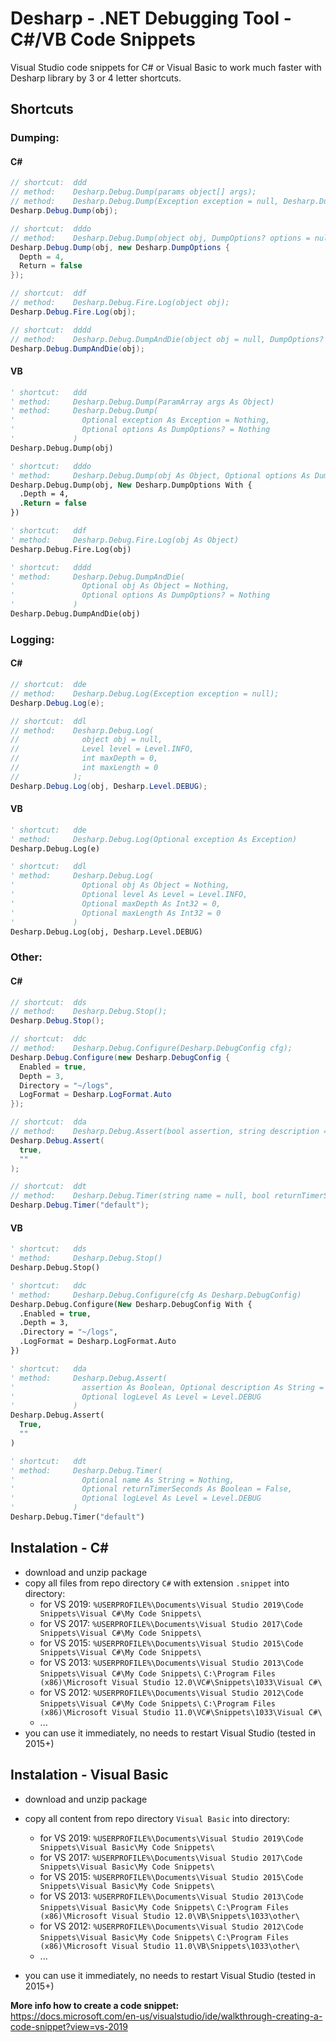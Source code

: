 # Desharp - .NET Debugging Tool - C#/VB Code Snippets
Visual Studio code snippets for C# or Visual Basic to work much faster with Desharp library by 3 or 4 letter shortcuts.

## Shortcuts

### Dumping:

#### C#

```csharp
// shortcut:  ddd
// method:    Desharp.Debug.Dump(params object[] args);
// method:    Desharp.Debug.Dump(Exception exception = null, Desharp.DumpOptions? options = null);
Desharp.Debug.Dump(obj);

// shortcut:  dddo
// method:    Desharp.Debug.Dump(object obj, DumpOptions? options = null);
Desharp.Debug.Dump(obj, new Desharp.DumpOptions {
  Depth = 4,
  Return = false
});

// shortcut:  ddf
// method:    Desharp.Debug.Fire.Log(object obj);
Desharp.Debug.Fire.Log(obj);

// shortcut:  dddd
// method:    Desharp.Debug.DumpAndDie(object obj = null, DumpOptions? options = null);
Desharp.Debug.DumpAndDie(obj);
```

#### VB
```vb
' shortcut:   ddd
' method:     Desharp.Debug.Dump(ParamArray args As Object)
' method:     Desharp.Debug.Dump(
'               Optional exception As Exception = Nothing, 
'               Optional options As DumpOptions? = Nothing
'             )
Desharp.Debug.Dump(obj)

' shortcut:   dddo
' method:     Desharp.Debug.Dump(obj As Object, Optional options As DumpOptions? = Nothing)
Desharp.Debug.Dump(obj, New Desharp.DumpOptions With {
  .Depth = 4,
  .Return = false
})

' shortcut:   ddf
' method:     Desharp.Debug.Fire.Log(obj As Object)
Desharp.Debug.Fire.Log(obj)

' shortcut:   dddd
' method:     Desharp.Debug.DumpAndDie(
'               Optional obj As Object = Nothing, 
'               Optional options As DumpOptions? = Nothing
'             )
Desharp.Debug.DumpAndDie(obj)
```

### Logging:

#### C#
```cs
// shortcut:  dde
// method:    Desharp.Debug.Log(Exception exception = null);
Desharp.Debug.Log(e);

// shortcut:  ddl
// method:    Desharp.Debug.Log(
//              object obj = null, 
//              Level level = Level.INFO, 
//              int maxDepth = 0, 
//              int maxLength = 0
//            );
Desharp.Debug.Log(obj, Desharp.Level.DEBUG);
```

#### VB
```vb
' shortcut:   dde
' method:     Desharp.Debug.Log(Optional exception As Exception)
Desharp.Debug.Log(e)

' shortcut:   ddl
' method:     Desharp.Debug.Log(
'               Optional obj As Object = Nothing, 
'               Optional level As Level = Level.INFO, 
'               Optional maxDepth As Int32 = 0, 
'               Optional maxLength As Int32 = 0
'             )
Desharp.Debug.Log(obj, Desharp.Level.DEBUG)
```

### Other:

#### C#
```cs
// shortcut:  dds
// method:    Desharp.Debug.Stop();
Desharp.Debug.Stop();

// shortcut:  ddc
// method:    Desharp.Debug.Configure(Desharp.DebugConfig cfg);
Desharp.Debug.Configure(new Desharp.DebugConfig {
  Enabled = true,
  Depth = 3,
  Directory = "~/logs",
  LogFormat = Desharp.LogFormat.Auto
});

// shortcut:  dda
// method:    Desharp.Debug.Assert(bool assertion, string description = "", Level logLevel = Level.DEBUG);
Desharp.Debug.Assert(
  true,
  ""
);

// shortcut:  ddt
// method:    Desharp.Debug.Timer(string name = null, bool returnTimerSeconds = false, Level logLevel = Level.DEBUG);
Desharp.Debug.Timer("default");
```
#### VB
```vb
' shortcut:   dds
' method:     Desharp.Debug.Stop()
Desharp.Debug.Stop()

' shortcut:   ddc
' method:     Desharp.Debug.Configure(cfg As Desharp.DebugConfig)
Desharp.Debug.Configure(New Desharp.DebugConfig With {
  .Enabled = true,
  .Depth = 3,
  .Directory = "~/logs",
  .LogFormat = Desharp.LogFormat.Auto
})

' shortcut:   dda
' method:     Desharp.Debug.Assert(
'               assertion As Boolean, Optional description As String = "", 
'               Optional logLevel As Level = Level.DEBUG
'             )
Desharp.Debug.Assert(
  True,
  ""
)

' shortcut:   ddt
' method:     Desharp.Debug.Timer(
'               Optional name As String = Nothing, 
'               Optional returnTimerSeconds As Boolean = False, 
'               Optional logLevel As Level = Level.DEBUG
'             )
Desharp.Debug.Timer("default")
```

## Instalation - C#
- download and unzip package
- copy all files from repo directory `C#` with extension `.snippet` into directory:
  - for VS 2019: `%USERPROFILE%\Documents\Visual Studio 2019\Code Snippets\Visual C#\My Code Snippets\`
  - for VS 2017: `%USERPROFILE%\Documents\Visual Studio 2017\Code Snippets\Visual C#\My Code Snippets\`
  - for VS 2015: `%USERPROFILE%\Documents\Visual Studio 2015\Code Snippets\Visual C#\My Code Snippets\`
  - for VS 2013: `%USERPROFILE%\Documents\Visual Studio 2013\Code Snippets\Visual C#\My Code Snippets\`
				 `C:\Program Files (x86)\Microsoft Visual Studio 12.0\VC#\Snippets\1033\Visual C#\`
  - for VS 2012: `%USERPROFILE%\Documents\Visual Studio 2012\Code Snippets\Visual C#\My Code Snippets\`
				 `C:\Program Files (x86)\Microsoft Visual Studio 11.0\VC#\Snippets\1033\Visual C#\`
  - ...
- you can use it immediately, no needs to restart Visual Studio (tested in 2015+)

## Instalation - Visual Basic
- download and unzip package
- copy all content from repo directory `Visual Basic` into directory:

  - for VS 2019: `%USERPROFILE%\Documents\Visual Studio 2019\Code Snippets\Visual Basic\My Code Snippets\`
  - for VS 2017: `%USERPROFILE%\Documents\Visual Studio 2017\Code Snippets\Visual Basic\My Code Snippets\`
  - for VS 2015: `%USERPROFILE%\Documents\Visual Studio 2015\Code Snippets\Visual Basic\My Code Snippets\`
  - for VS 2013: `%USERPROFILE%\Documents\Visual Studio 2013\Code Snippets\Visual Basic\My Code Snippets\`
				 `C:\Program Files (x86)\Microsoft Visual Studio 12.0\VB\Snippets\1033\other\`
  - for VS 2012: `%USERPROFILE%\Documents\Visual Studio 2012\Code Snippets\Visual Basic\My Code Snippets\`
				 `C:\Program Files (x86)\Microsoft Visual Studio 11.0\VB\Snippets\1033\other\`
  - ...
- you can use it immediately, no needs to restart Visual Studio (tested in 2015+)

**More info how to create a code snippet:**  
https://docs.microsoft.com/en-us/visualstudio/ide/walkthrough-creating-a-code-snippet?view=vs-2019
